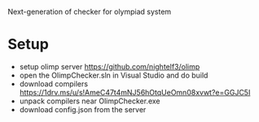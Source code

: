 Next-generation of checker for olympiad system

# Setup
- setup olimp server https://github.com/nightelf3/olimp
- open the OlimpChecker.sln in Visual Studio and do build
- download compilers https://1drv.ms/u/s!AmeC47t4mNJ56hOtqUeOmn08xvwt?e=GGJC5I
- unpack compilers near OlimpChecker.exe
- download config.json from the server
